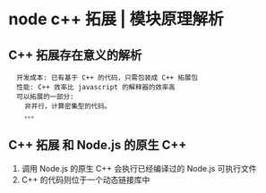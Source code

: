 # node c++ 拓展 | 模块原理解析

## C++ 拓展存在意义的解析
```
  开发成本: 已有基于 C++ 的代码，只需包装成 C++ 拓展包
  性能: C++ 效率比 javascript 的解释器的效率高
  可以拓展的一部分: 
    非并行，计算密集型的代码。
    。。。
```

## C++ 拓展 和 Node.js 的原生 C++

1. 调用 Node.js 的原生 C++ 会执行已经编译过的 Node.js 可执行文件
2. C++ 的代码则位于一个动态链接库中


